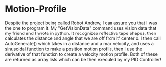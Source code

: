 # Motion-Profile
Despite the project being called Robot Andrew, I can assure you that I was the one to program it. My "GetVisionData" command uses vision data that my friend and I wrote in python. It recognizes reflective tape shapes, then calculates the distance and angle that we are off from it' center x. I then call AutoGenerate() which takes in a distance and a max velocity, and uses a sinusoidal function to make a position motion profile, then I use the derivative of that function to create a velocity motion profile. Both of these are returned as array lists which can be then executed by my PID Controller! 
